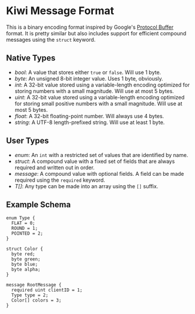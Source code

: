# Kiwi Message Format

This is a binary encoding format inspired by Google's [Protocol Buffer](https://developers.google.com/protocol-buffers/) format.
It is pretty similar but also includes support for efficient compound messages using the `struct` keyword.

## Native Types

* *bool*: A value that stores either `true` or `false`. Will use 1 byte.
* *byte*: An unsigned 8-bit integer value. Uses 1 byte, obviously.
* *int*: A 32-bit value stored using a variable-length encoding optimized for storing numbers with a small magnitude. Will use at most 5 bytes.
* *uint*: A 32-bit value stored using a variable-length encoding optimized for storing small positive numbers with a small magnitude. Will use at most 5 bytes.
* *float*: A 32-bit floating-point number. Will always use 4 bytes.
* *string*: A UTF-8 length-prefixed string. Will use at least 1 byte.

## User Types

* *enum*: An `int` with a restricted set of values that are identified by name.
* *struct*: A compound value with a fixed set of fields that are always required and written out in order.
* *message*: A compound value with optional fields. A field can be made required using the `required` keyword.
* *T[]*: Any type can be made into an array using the `[]` suffix.

## Example Schema

```
enum Type {
  FLAT = 0;
  ROUND = 1;
  POINTED = 2;
}

struct Color {
  byte red;
  byte green;
  byte blue;
  byte alpha;
}

message RootMessage {
  required uint clientID = 1;
  Type type = 2;
  Color[] colors = 3;
}
```
